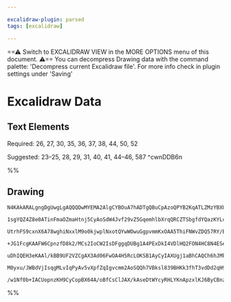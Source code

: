 ```yaml
---

excalidraw-plugin: parsed
tags: [excalidraw]

---
```

==⚠  Switch to EXCALIDRAW VIEW in the MORE OPTIONS menu of this document. ⚠== You can decompress Drawing data with the command palette: 'Decompress current Excalidraw file'. For more info check in plugin settings under 'Saving'


# Excalidraw Data
## Text Elements
Required: 26, 27, 30, 35, 36, 37, 38, 44, 50, 52

Suggested: 23–25, 28, 29, 31, 40, 41, 44–46, 587 ^cwnDDB6n

%%
## Drawing
```compressed-json
N4KAkARALgngDgUwgLgAQQQDwMYEMA2AlgCYBOuA7hADTgQBuCpAzoQPYB2KqATLZMzYBXUtiRoIACyhQ4zZAHoFAc0JRJQgEYA6bGwC2CgF7N6hbEcK4OCtptbErHALRY8RMpWdx8Q1TdIEfARcZgRmBShcZQUebQBWbQAGGjoghH0EDihmbgBtcDBQMBKIEm4IbAoOABEagCEANi5+UthECqgsKFSSyExuZwAORPj4gEZ4gHYAFimk+YBmcZ54

1sgYQZ4Z8e0ATinFmaOZmaHtnj5CyAoSdW4Jvf29vZ5GqemhlbXrqQRCZTSbgfdYQazKYLcJKg5hQUhsADWCAAwmx8GxSBUAMTjBC43G9UqaXDYBHKeFCDjEVHozESOHWZhwXCBbKEyAAM0I+HwAGVYJCJIIPOyILD4UiAOp3STcK59MVwxEIfkwQXoYXlUEUwEccK5NDjUFsZnYNSbQ1JaG/cnCOAASWIBtQeQAuqCOeRMo7uBwhDzQYQqVgKrg

UtrhFS9cxnX6A78wghiNxxlM9o0kjwplNxotQYwWOwuGgpvmmKxOAA5ThiFNWvZDQ57RY/BWEZg1dJdZNoDkEMKgzSR4gAUWCmWysf9+FBQjgxFw3ZTUx4Q0WPHGM3T8SSjVBRA4CN90/3bFJSe4ffwA9+XUwPQkACUEABHISEQLENBvai8UuoRZoQAtYAL3AD/0WIZf1OX8d1gngAB0OCQ3k/GUcJu2/RZAGQCVZf1XfC9l/ZZoKAnZoJmbCZjA

+JG1FcgKAAFW6CpnzfD8k2/MCs2IoCW2IsDFggqDUBg1A4PExDkI4VDlHQ2FON4HC8N4ESeCIgCjVEsitNOKiaLoj1OCgXlCCMcReGtBUOWMgAxXB9G5C1UCg29ugAQSIZRi3QYIOR6MtSCgcwCE8gEfOgE1RT0bJcCDJgfTQOMZ1+DEASDAhmPvVjX3fT8uPwiC+JAxZBOEijYKA+IpJQtCMMUnhlJAgjeA0kjtOg3TKOo2DDN+XAhCgNhn1Ycz

uDhIQEH3eKAAl/kBB9UF2VZCgAX3Ad06FwOA4H5RcLOKSB1AyCyIAXUgj1aBhCAQCh6hJMkKSpGkMWxDl3o+wlKhEVkoHtLp9H5CUUTRV6JBxPFIa+7AfqyP6Afu0lbUpalQbpdAGQ4JkWTh6HYeyf6Mls7k+QFU7NWTK6YdIX7CcBpUpRlOUqfx+GMiB5VVXVMU0S1QpvppuG6cfYRdX1FMWcFgmAYAeVNc06ysyBqdpgHbLshynO4VzShVoW1e

M0yxu/JWBdVjIsqgMLvIqPyAv5vXpfZqIgvcmm2AoSQQh7VBksl839BHKk3fhT3vdDd2qH9/WMhDj3GPgU6nsp/nmGweEeQADW4DMpn2FcpkaRp4hbM49hmK604z/AAE1uFOJJtHOYvGiGDMW0mPd+aMNgDG4Q7IHoAhJpTNbo6d/QRZR6NnQgZOvvJEgjYsnhTcX4h+QQOAHiu9eAFk2GIBAg9wTRgh9q8b1KdeXvRgeIHqNEfbn5RiQACg3f9P

/w1Nf0b+IACUopnzKH9CyCopBX64A/oBfCsClJAX/kAseDtWYcyRHLYKnApzxlKJ6ByCBnzBlIEGZQ/dfhZFPufcapBJqgmwEQbeaAJpTV+BwAhNC6GpUGgeCyLCUGlDsAAKwQNgHIvJ2FwAPkfE+Z8Ly9n7Kw0oJJgqMEYr3fA5CFTtHJukMRRZopCFhAYBOHQkonl+Oic8F9FH7lCFbfRaiNHHh5GtcAq1+AQC5MEZ0wB1qrSAA===
```
%%